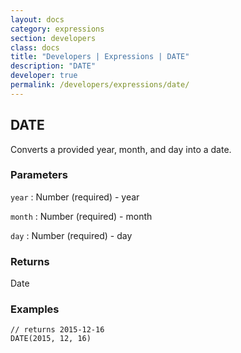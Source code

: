 ```yaml
---
layout: docs
category: expressions
section: developers
class: docs
title: "Developers | Expressions | DATE"
description: "DATE"
developer: true
permalink: /developers/expressions/date/
---
```


## DATE

Converts a provided year, month, and day into a date.

### Parameters
`year` : Number (required) - year

`month` : Number (required) - month

`day` : Number (required) - day

### Returns
Date

### Examples
```
// returns 2015-12-16
DATE(2015, 12, 16)
```